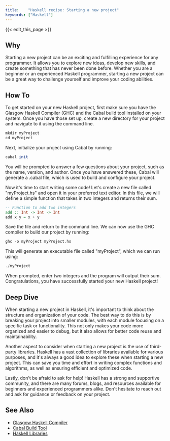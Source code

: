 ```yaml
---
title:    "Haskell recipe: Starting a new project"
keywords: ["Haskell"]
---
```


{{< edit_this_page >}}

## Why
Starting a new project can be an exciting and fulfilling experience for any programmer. It allows you to explore new ideas, develop new skills, and create something that has never been done before. Whether you are a beginner or an experienced Haskell programmer, starting a new project can be a great way to challenge yourself and improve your coding abilities.

## How To
To get started on your new Haskell project, first make sure you have the Glasgow Haskell Compiler (GHC) and the Cabal build tool installed on your system. Once you have those set up, create a new directory for your project and navigate to it using the command line.

```Haskell
mkdir myProject
cd myProject
```

Next, initialize your project using Cabal by running:

```Haskell
cabal init
```

You will be prompted to answer a few questions about your project, such as the name, version, and author. Once you have answered these, Cabal will generate a .cabal file, which is used to build and configure your project.

Now it's time to start writing some code! Let's create a new file called "myProject.hs" and open it in your preferred text editor. In this file, we will define a simple function that takes in two integers and returns their sum.

```Haskell
-- Function to add two integers
add :: Int -> Int -> Int
add x y = x + y
```

Save the file and return to the command line. We can now use the GHC compiler to build our project by running:

```Haskell
ghc -o myProject myProject.hs
```

This will generate an executable file called "myProject", which we can run using:

```Haskell
./myProject
```

When prompted, enter two integers and the program will output their sum. Congratulations, you have successfully started your new Haskell project!

## Deep Dive
When starting a new project in Haskell, it's important to think about the structure and organization of your code. The best way to do this is by breaking your project into smaller modules, with each module focusing on a specific task or functionality. This not only makes your code more organized and easier to debug, but it also allows for better code reuse and maintainability.

Another aspect to consider when starting a new project is the use of third-party libraries. Haskell has a vast collection of libraries available for various purposes, and it's always a good idea to explore these when starting a new project. This can save you time and effort in writing complex functions and algorithms, as well as ensuring efficient and optimized code.

Lastly, don't be afraid to ask for help! Haskell has a strong and supportive community, and there are many forums, blogs, and resources available for beginners and experienced programmers alike. Don't hesitate to reach out and ask for guidance or feedback on your project.

## See Also
- [Glasgow Haskell Compiler](https://www.haskell.org/ghc/)
- [Cabal Build Tool](https://www.haskell.org/cabal/)
- [Haskell Libraries](https://hackage.haskell.org/)